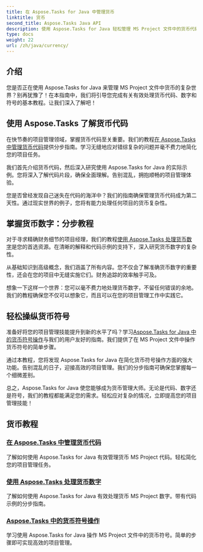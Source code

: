 ```yaml
---
title: 在 Aspose.Tasks for Java 中管理货币
linktitle: 货币
second_title: Aspose.Tasks Java API
description: 使用 Aspose.Tasks for Java 轻松管理 MS Project 文件中的货币代码、数字和符号。通过易于理解的教程简化项目管理。
type: docs
weight: 22
url: /zh/java/currency/
---
```


## 介绍

您是否正在使用 Aspose.Tasks for Java 来管理 MS Project 文件中货币的复杂世界？别再犹豫了！在本指南中，我们将引导您完成有关有效处理货币代码、数字和符号的基本教程。让我们深入了解吧！

## 使用 Aspose.Tasks 了解货币代码

在快节奏的项目管理领域，掌握货币代码至关重要。我们的教程[在 Aspose.Tasks 中管理货币代码](./currency-codes/)提供分步指南。学习无缝地应对错综复杂的问题并毫不费力地简化您的项目任务。

我们首先介绍货币代码，然后深入研究使用 Aspose.Tasks for Java 的实际示例。您将深入了解代码片段，确保全面理解。告别混乱，拥抱顺畅的项目管理体验。

您是否曾经发现自己迷失在代码的海洋中？我们的指南确保管理货币代码成为第二天性。通过现实世界的例子，您将有能力处理任何项目的货币复杂性。

## 掌握货币数字：分步教程

对于寻求精确财务细节的项目经理，我们的教程[使用 Aspose.Tasks 处理货币数字](./currency-digits/)是您的首选资源。在清晰的解释和代码示例的支持下，深入研究货币数字的复杂性。

从基础知识到高级概念，我们涵盖了所有内容。您不仅会了解准确货币数字的重要性，还会在您的项目中无缝实施它们。财务追踪的效率触手可及。

想象一下这样一个世界：您可以毫不费力地处理货币数字，不留任何错误的余地。我们的教程确保您不仅可以想象它，而且可以在您的项目管理工作中实践它。

## 轻松操纵货币符号

准备好将您的项目管理技能提升到新的水平了吗？学习[Aspose.Tasks for Java 中的货币符号操作](./currency-symbols/)与我们的用户友好的指南。我们提供了在 MS Project 文件中操作货币符号的简单步骤。

通过本教程，您将发现 Aspose.Tasks for Java 在简化货币符号操作方面的强大功能。告别混乱的日子，迎接高效的项目管理。我们的分步指南可确保您掌握每一个细微差别。

总之，Aspose.Tasks for Java 使您能够成为货币管理大师。无论是代码、数字还是符号，我们的教程都能满足您的需求。轻松应对复杂的情况，立即提高您的项目管理技能！

## 货币教程
### [在 Aspose.Tasks 中管理货币代码](./currency-codes/)
了解如何使用 Aspose.Tasks for Java 有效管理货币 MS Project 代码。轻松简化您的项目管理任务。
### [使用 Aspose.Tasks 处理货币数字](./currency-digits/)
了解如何使用 Aspose.Tasks for Java 有效处理货币 MS Project 数字。带有代码示例的分步指南。
### [Aspose.Tasks 中的货币符号操作](./currency-symbols/)
学习使用 Aspose.Tasks for Java 操作 MS Project 文件中的货币符号。简单的步骤即可实现高效的项目管理。